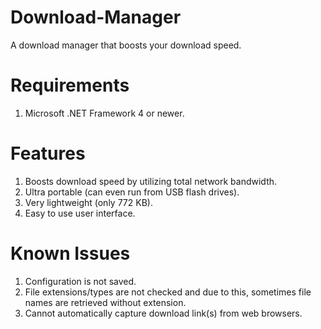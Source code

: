 # Download-Manager
A download manager that boosts your download speed.

# Requirements
1) Microsoft .NET Framework 4 or newer.  

# Features
1) Boosts download speed by utilizing total network bandwidth.  
2) Ultra portable (can even run from USB flash drives).  
3) Very lightweight (only 772 KB).  
4) Easy to use user interface.  

# Known Issues
1) Configuration is not saved.  
2) File extensions/types are not checked and due to this, sometimes file names are retrieved without extension.
3) Cannot automatically capture download link(s) from web browsers.
